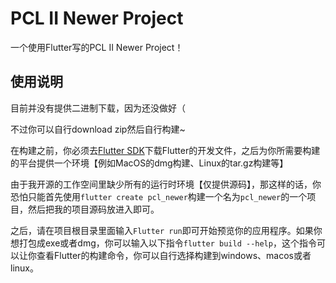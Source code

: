 # PCL II Newer Project

一个使用Flutter写的PCL II Newer Project！

## 使用说明

目前并没有提供二进制下载，因为还没做好（

不过你可以自行download zip然后自行构建~

在构建之前，你必须去[Flutter SDK](https://docs.flutter.cn/release/archive)下载Flutter的开发文件，之后为你所需要构建的平台提供一个环境【例如MacOS的dmg构建、Linux的tar.gz构建等】

由于我开源的工作空间里缺少所有的运行时环境【仅提供源码】，那这样的话，你恐怕只能首先使用`flutter create pcl_newer`构建一个名为`pcl_newer`的一个项目，然后把我的项目源码放进入即可。

之后，请在项目根目录里面输入`Flutter run`即可开始预览你的应用程序。如果你想打包成exe或者dmg，你可以输入以下指令`flutter build --help`，这个指令可以让你查看Flutter的构建命令，你可以自行选择构建到windows、macos或者linux。
